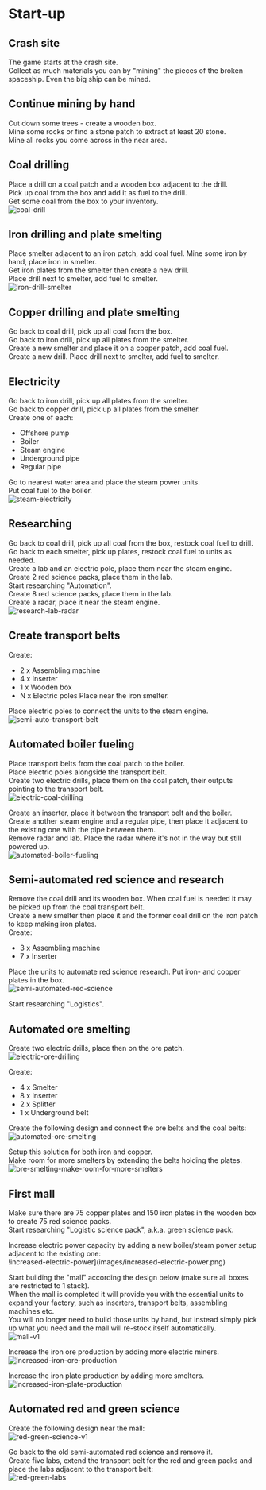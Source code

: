 # Start-up

## Crash site

The game starts at the crash site.  
Collect as much materials you can by "mining" the pieces of the broken spaceship. Even the big ship can be mined.

## Continue mining by hand

Cut down some trees - create a wooden box.  
Mine some rocks or find a stone patch to extract at least 20 stone.  
Mine all rocks you come across in the near area.

## Coal drilling

Place a drill on a coal patch and a wooden box adjacent to the drill.  
Pick up coal from the box and add it as fuel to the drill.  
Get some coal from the box to your inventory.  
![coal-drill](images/coal-drill.png)

## Iron drilling and plate smelting

Place smelter adjacent to an iron patch, add coal fuel. Mine some iron by hand, place iron in smelter.  
Get iron plates from the smelter then create a new drill.  
Place drill next to smelter, add fuel to smelter.  
![iron-drill-smelter](images/iron-drill-smelter.png)

## Copper drilling and plate smelting

Go back to coal drill, pick up all coal from the box.  
Go back to iron drill, pick up all plates from the smelter.  
Create a new smelter and place it on a copper patch, add coal fuel.  
Create a new drill. Place drill next to smelter, add fuel to smelter.  

## Electricity

Go back to iron drill, pick up all plates from the smelter.  
Go back to copper drill, pick up all plates from the smelter.  
Create one of each:
- Offshore pump
- Boiler
- Steam engine
- Underground pipe
- Regular pipe

Go to nearest water area and place the steam power units.  
Put coal fuel to the boiler.  
![steam-electricity](images/steam-electricity.png)

## Researching

Go back to coal drill, pick up all coal from the box, restock coal fuel to drill.  
Go back to each smelter, pick up plates, restock coal fuel to units as needed.  
Create a lab and an electric pole, place them near the steam engine.  
Create 2 red science packs, place them in the lab.  
Start researching "Automation".  
Create 8 red science packs, place them in the lab.  
Create a radar, place it near the steam engine.  
![research-lab-radar](images/research-lab-radar.png)

## Create transport belts

Create:
- 2 x Assembling machine
- 4 x Inserter
- 1 x Wooden box
- N x Electric poles
Place near the iron smelter.

Place electric poles to connect the units to the steam engine.  
![semi-auto-transport-belt](images/semi-auto-transport-belt.png)

## Automated boiler fueling

Place transport belts from the coal patch to the boiler.  
Place electric poles alongside the transport belt.  
Create two electric drills, place them on the coal patch, their outputs pointing to the transport belt.  
![electric-coal-drilling](images/electric-coal-drilling.png)

Create an inserter, place it between the transport belt and the boiler.  
Create another steam engine and a regular pipe, then place it adjacent to the existing one with the pipe between them.  
Remove radar and lab. Place the radar where it's not in the way but still powered up.  
![automated-boiler-fueling](images/automated-boiler-fueling.png)

## Semi-automated red science and research

Remove the coal drill and its wooden box. When coal fuel is needed it may be picked up from the coal transport belt.  
Create a new smelter then place it and the former coal drill on the iron patch to keep making iron plates.  
Create:
- 3 x Assembling machine
- 7 x Inserter

Place the units to automate red science research. Put iron- and copper plates in the box.  
![semi-automated-red-science](images/semi-automated-red-science.png)

Start researching "Logistics".

## Automated ore smelting

Create two electric drills, place then on the ore patch.  
![electric-ore-drilling](images/electric-ore-drilling.png)

Create:
- 4 x Smelter
- 8 x Inserter
- 2 x Splitter
- 1 x Underground belt

Create the following design and connect the ore belts and the coal belts:  
![automated-ore-smelting](images/automated-ore-smelting.png)

Setup this solution for both iron and copper.  
Make room for more smelters by extending the belts holding the plates.
![ore-smelting-make-room-for-more-smelters](images/ore-smelting-make-room-for-more-smelters.png)

## First mall

Make sure there are 75 copper plates and 150 iron plates in the wooden box to create 75 red science packs.  
Start researching "Logistic science pack", a.k.a. green science pack.

Increase electric power capacity by adding a new boiler/steam power setup adjacent to the existing one:  
!increased-electric-power](images/increased-electric-power.png)

Start building the "mall" according the design below (make sure all boxes are restricted to 1 stack).  
When the mall is completed it will provide you with the essential units to expand your factory, such as inserters, transport belts, assembling machines etc.  
You will no longer need to build those units by hand, but instead simply pick up what you need and the mall will re-stock itself automatically.  
![mall-v1](images/mall-v1.png)

Increase the iron ore production by adding more electric miners.  
![increased-iron-ore-production](images/increased-iron-ore-production.png)

Increase the iron plate production by adding more smelters.  
![increased-iron-plate-production](images/increased-iron-plate-production.png)

## Automated red and green science

Create the following design near the mall:  
![red-green-science-v1](images/red-green-science-v1.png)

Go back to the old semi-automated red science and remove it.  
Create five labs, extend the transport belt for the red and green packs and place the labs adjacent to the transport belt:  
![red-green-labs](images/red-green-labs.png)
